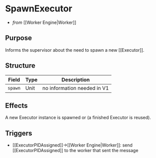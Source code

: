 # SpawnExecutor

<!-- --8<-- [start:blurp] -->
- _from_ [[Worker Engine|Worker]]

## Purpose

Informs the supervisor about the need to spawn a new [[Executor]].

<!-- --8<-- [end:blurp] -->
<!-- --8<-- [start:details] -->

## Structure

| Field   | Type | Description                 |
|---------|------|-----------------------------|
| `spawn` | Unit | no information needed in V1 |

## Effects

A new Executor instance is spawned or (a finished Executor is reused).

## Triggers

- [[ExecutorPIDAssigned]]→[[Worker Engine|Worker]]:
  send [[ExecutorPIDAssigned]] to the worker that sent the message

<!-- --8<-- [end:details] -->
